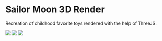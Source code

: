 # Sailor Moon 3D Render
Recreation of childhood favorite toys rendered with the help of ThreeJS.

<img src="http://i66.tinypic.com/2886qko.png" />
<img src="http://i67.tinypic.com/2i6e9w3.png" />
<img src="http://i67.tinypic.com/2iqh4cp.png" />
